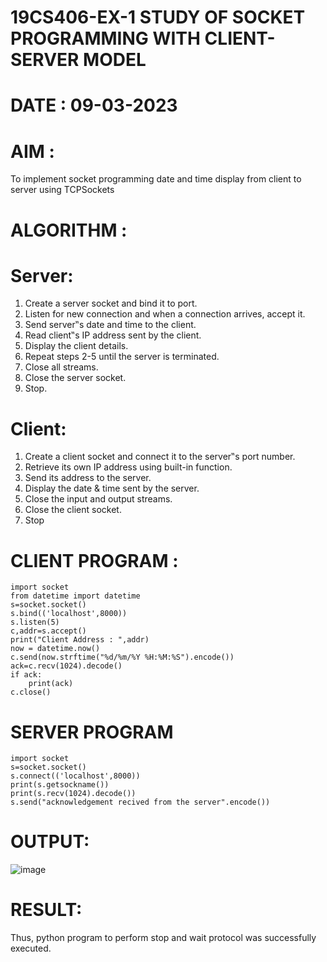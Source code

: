 # 19CS406-EX-1 STUDY OF SOCKET PROGRAMMING WITH CLIENT-SERVER MODEL

# DATE : 09-03-2023

# AIM : 
To implement socket programming date and time display from client to server using TCPSockets


# ALGORITHM :

# Server:

1. Create a server socket and bind it to port.
2. Listen for new connection and when a connection arrives, accept it.
3. Send server‟s date and time to the client.
4. Read client‟s IP address sent by the client.
5. Display the client details.
6. Repeat steps 2-5 until the server is terminated.
7. Close all streams.
8. Close the server socket.
9. Stop.

# Client:

1. Create a client socket and connect it to the server‟s port number.
2. Retrieve its own IP address using built-in function.
3. Send its address to the server.
4. Display the date & time sent by the server.
5. Close the input and output streams.
6. Close the client socket.
7. Stop

# CLIENT PROGRAM :
```
import socket
from datetime import datetime
s=socket.socket()
s.bind(('localhost',8000))
s.listen(5)
c,addr=s.accept()
print("Client Address : ",addr)
now = datetime.now()
c.send(now.strftime("%d/%m/%Y %H:%M:%S").encode())
ack=c.recv(1024).decode()
if ack:
    print(ack)
c.close()
 ```
 # SERVER PROGRAM
```
import socket
s=socket.socket()
s.connect(('localhost',8000))
print(s.getsockname())
print(s.recv(1024).decode())
s.send("acknowledgement recived from the server".encode())
 ```
# OUTPUT:
![image](https://github.com/ieswaris/19CS406-EX-1/assets/127847210/dc6bb83a-463f-4f6a-8596-fa400e099d39)

# RESULT:
Thus, python program to perform stop and wait protocol was successfully executed.

